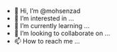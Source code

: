 - 👋 Hi, I’m @mohsenzad
- 👀 I’m interested in ...
- 🌱 I’m currently learning ...
- 💞️ I’m looking to collaborate on ...
- 📫 How to reach me ...

<!---
mohsenzad/mohsenzad is a ✨ special ✨ repository because its `README.md` (this file) appears on your GitHub profile.
You can click the Preview link to take a look at your changes.
--->
